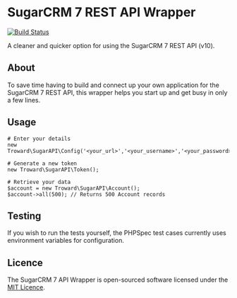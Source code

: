 # SugarCRM 7 REST API Wrapper

[![Build Status](https://travis-ci.org/ollie-troward/sugarcrm-api.svg?branch=develop)](https://travis-ci.org/ollie-troward/sugarcrm-api)

A cleaner and quicker option for using the SugarCRM 7 REST API (v10).

About
------------

To save time having to build and connect up your own application for the SugarCRM 7 REST API, 
this wrapper helps you start up and get busy in only a few lines. 

Usage
------------

    # Enter your details
    new Troward\SugarAPI\Config('<your_url>','<your_username>','<your_password>','<your_consumer_key>','<your_consumer_secret>');
    
    # Generate a new token
    new Troward\SugarAPI\Token();
    
    # Retrieve your data
    $account = new Troward\SugarAPI\Account();
    $account->all(500); // Returns 500 Account records

Testing
------------

If you wish to run the tests yourself, the PHPSpec test cases currently uses environment variables for configuration.

Licence
-------
The SugarCRM 7 API Wrapper is open-sourced software licensed under the [MIT Licence](http://opensource.org/licenses/MIT).